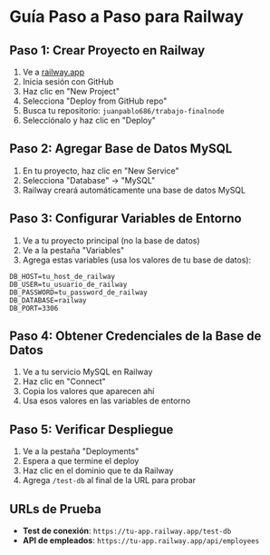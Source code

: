 # Guía Paso a Paso para Railway

## Paso 1: Crear Proyecto en Railway

1. Ve a [railway.app](https://railway.app)
2. Inicia sesión con GitHub
3. Haz clic en "New Project"
4. Selecciona "Deploy from GitHub repo"
5. Busca tu repositorio: `juanpablo686/trabajo-finalnode`
6. Selecciónalo y haz clic en "Deploy"

## Paso 2: Agregar Base de Datos MySQL

1. En tu proyecto, haz clic en "New Service"
2. Selecciona "Database" → "MySQL"
3. Railway creará automáticamente una base de datos MySQL

## Paso 3: Configurar Variables de Entorno

1. Ve a tu proyecto principal (no la base de datos)
2. Ve a la pestaña "Variables"
3. Agrega estas variables (usa los valores de tu base de datos):

```
DB_HOST=tu_host_de_railway
DB_USER=tu_usuario_de_railway
DB_PASSWORD=tu_password_de_railway
DB_DATABASE=railway
DB_PORT=3306
```

## Paso 4: Obtener Credenciales de la Base de Datos

1. Ve a tu servicio MySQL en Railway
2. Haz clic en "Connect"
3. Copia los valores que aparecen ahí
4. Usa esos valores en las variables de entorno

## Paso 5: Verificar Despliegue

1. Ve a la pestaña "Deployments"
2. Espera a que termine el deploy
3. Haz clic en el dominio que te da Railway
4. Agrega `/test-db` al final de la URL para probar

## URLs de Prueba

- **Test de conexión**: `https://tu-app.railway.app/test-db`
- **API de empleados**: `https://tu-app.railway.app/api/employees` 